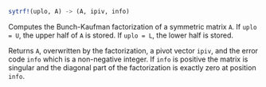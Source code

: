 ```julia
sytrf!(uplo, A) -> (A, ipiv, info)
```

Computes the Bunch-Kaufman factorization of a symmetric matrix `A`. If `uplo = U`, the upper half of `A` is stored. If `uplo = L`, the lower half is stored.

Returns `A`, overwritten by the factorization, a pivot vector `ipiv`, and the error code `info` which is a non-negative integer. If `info` is positive the matrix is singular and the diagonal part of the factorization is exactly zero at position `info`.
